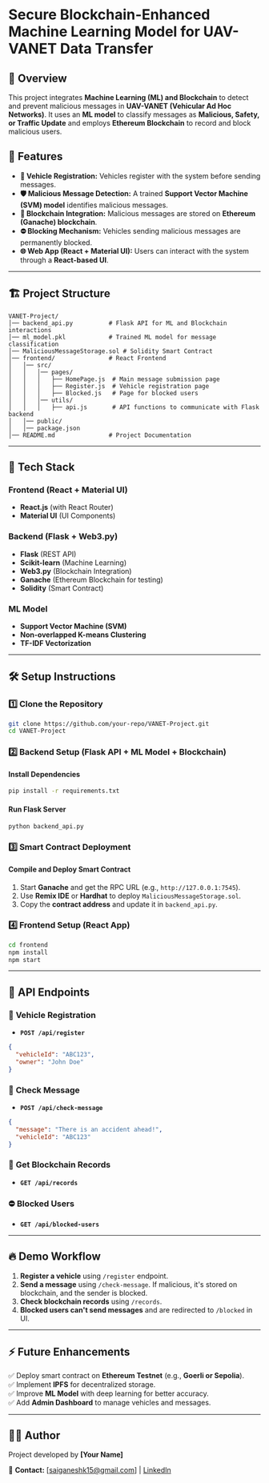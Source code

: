 # Secure Blockchain-Enhanced Machine Learning Model for UAV-VANET Data Transfer

## 🚀 Overview
This project integrates **Machine Learning (ML) and Blockchain** to detect and prevent malicious messages in **UAV-VANET (Vehicular Ad Hoc Networks)**. It uses an **ML model** to classify messages as **Malicious, Safety, or Traffic Update** and employs **Ethereum Blockchain** to record and block malicious users.

## 📌 Features
- **🚗 Vehicle Registration:** Vehicles register with the system before sending messages.
- **🛡️ Malicious Message Detection:** A trained **Support Vector Machine (SVM) model** identifies malicious messages.
- **🔗 Blockchain Integration:** Malicious messages are stored on **Ethereum (Ganache) blockchain**.
- **⛔ Blocking Mechanism:** Vehicles sending malicious messages are permanently blocked.
- **🌐 Web App (React + Material UI):** Users can interact with the system through a **React-based UI**.

---

## 🏗️ Project Structure
```
VANET-Project/
│── backend_api.py          # Flask API for ML and Blockchain interactions
│── ml_model.pkl            # Trained ML model for message classification
│── MaliciousMessageStorage.sol # Solidity Smart Contract
│── frontend/               # React Frontend
│   │── src/
│   │   │── pages/
│   │   │   ├── HomePage.js  # Main message submission page
│   │   │   ├── Register.js  # Vehicle registration page
│   │   │   ├── Blocked.js   # Page for blocked users
│   │   │── utils/
│   │   │   ├── api.js       # API functions to communicate with Flask backend
│   │── public/
│   │── package.json
│── README.md               # Project Documentation
```

---

## 🔧 Tech Stack
### **Frontend (React + Material UI)**
- **React.js** (with React Router)
- **Material UI** (UI Components)

### **Backend (Flask + Web3.py)**
- **Flask** (REST API)
- **Scikit-learn** (Machine Learning)
- **Web3.py** (Blockchain Integration)
- **Ganache** (Ethereum Blockchain for testing)
- **Solidity** (Smart Contract)

### **ML Model**
- **Support Vector Machine (SVM)**
- **Non-overlapped K-means Clustering**
- **TF-IDF Vectorization**

---

## 🛠️ Setup Instructions

### **1️⃣ Clone the Repository**
```sh
git clone https://github.com/your-repo/VANET-Project.git
cd VANET-Project
```

### **2️⃣ Backend Setup (Flask API + ML Model + Blockchain)**
#### **Install Dependencies**
```sh
pip install -r requirements.txt
```
#### **Run Flask Server**
```sh
python backend_api.py
```

### **3️⃣ Smart Contract Deployment**
#### **Compile and Deploy Smart Contract**
1. Start **Ganache** and get the RPC URL (e.g., `http://127.0.0.1:7545`).
2. Use **Remix IDE** or **Hardhat** to deploy `MaliciousMessageStorage.sol`.
3. Copy the **contract address** and update it in `backend_api.py`.

### **4️⃣ Frontend Setup (React App)**
```sh
cd frontend
npm install
npm start
```

---

## 📡 API Endpoints
### 🚗 **Vehicle Registration**
- **`POST /api/register`**
```json
{
  "vehicleId": "ABC123",
  "owner": "John Doe"
}
```

### 📝 **Check Message**
- **`POST /api/check-message`**
```json
{
  "message": "There is an accident ahead!",
  "vehicleId": "ABC123"
}
```

### 🔗 **Get Blockchain Records**
- **`GET /api/records`**

### ⛔ **Blocked Users**
- **`GET /api/blocked-users`**

---

## 🔥 Demo Workflow
1. **Register a vehicle** using `/register` endpoint.
2. **Send a message** using `/check-message`. If malicious, it's stored on blockchain, and the sender is blocked.
3. **Check blockchain records** using `/records`.
4. **Blocked users can't send messages** and are redirected to `/blocked` in UI.

---

## ⚡ Future Enhancements
✅ Deploy smart contract on **Ethereum Testnet** (e.g., **Goerli or Sepolia**).  
✅ Implement **IPFS** for decentralized storage.  
✅ Improve **ML Model** with deep learning for better accuracy.  
✅ Add **Admin Dashboard** to manage vehicles and messages.  

---

## 👨‍💻 Author
Project developed by **[Your Name]**

📌 **Contact:** [saiganeshk15@gmail.com] | [LinkedIn](https://www.linkedin.com/in/saiganesh-kemburu)

